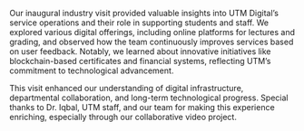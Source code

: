 
Our inaugural industry visit provided valuable insights into UTM Digital’s service operations and their role in supporting students and staff. We explored various digital offerings, including online platforms for lectures and grading, and observed how the team continuously improves services based on user feedback. Notably, we learned about innovative initiatives like blockchain-based certificates and financial systems, reflecting UTM’s commitment to technological advancement.

This visit enhanced our understanding of digital infrastructure, departmental collaboration, and long-term technological progress. Special thanks to Dr. Iqbal, UTM staff, and our team for making this experience enriching, especially through our collaborative video project.
